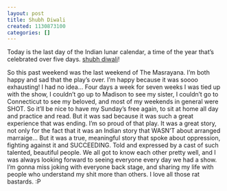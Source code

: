 ```yaml
---
layout: post
title: Shubh Diwali
created: 1130873100
categories: []
---
```

Today is the last day of the Indian lunar calendar, a time of the year that’s celebrated over five days. [shubh diwali](http://www.iverna.com/projects/festivals/diwali.htm)!

So this past weekend was the last weekend of The Masrayana. I’m both happy and sad that the play’s over. I’m happy because it was soooo exhausting! I had no idea... Four days a week for seven weeks I was tied up with the show, I couldn’t go up to Madison to see my sister, I couldn’t go to Connecticut to see my beloved, and most of my weekends in general were SHOT. So it’ll be nice to have my Sunday’s free again, to sit at home all day and practice and read. But it was sad because it was such a great experience that was ending. I’m so proud of that play. It was a great story, not only for the fact that it was an Indian story that WASN’T about arranged marraige... But it was a true, meaningful story that spoke about oppression, fighting against it and SUCCEEDING. Told and expressed by a cast of such talented, beautiful people. We all got to know each other pretty well, and I was always looking forward to seeing everyone every day we had a show. I’m gonna miss joking with everyone back stage, and sharing my life with people who understand my shit more than others. I love all those rat bastards. :P 
